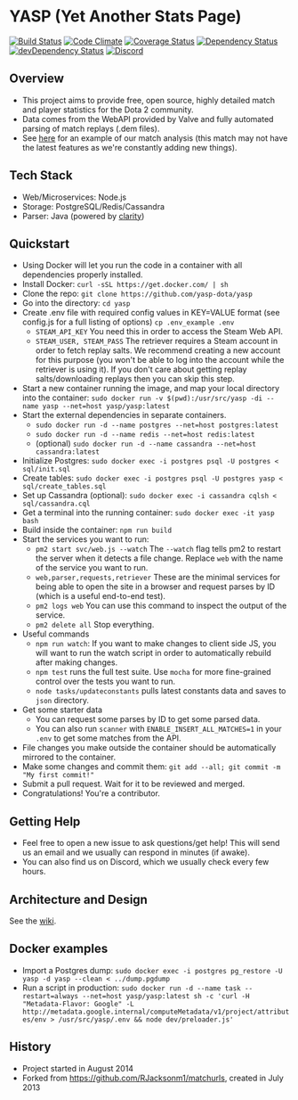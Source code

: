 YASP (Yet Another Stats Page)
====
[![Build Status](https://travis-ci.org/yasp-dota/yasp.svg)](https://travis-ci.org/yasp-dota/yasp)
[![Code Climate](https://codeclimate.com/github/yasp-dota/yasp/badges/gpa.svg)](https://codeclimate.com/github/yasp-dota/yasp)
[![Coverage Status](https://coveralls.io/repos/yasp-dota/yasp/badge.svg)](https://coveralls.io/r/yasp-dota/yasp)
[![Dependency Status](https://david-dm.org/yasp-dota/yasp.svg)](https://david-dm.org/yasp-dota/yasp)
[![devDependency Status](https://david-dm.org/yasp-dota/yasp/dev-status.svg)](https://david-dm.org/yasp-dota/yasp#info=devDependencies)
[![Discord](https://img.shields.io/badge/Discord-join%20chat%20%E2%86%92-738bd7.svg?style=flat-square)](https://discord.gg/0o5SQGbXuWCNDcaF)

Overview
----

* This project aims to provide free, open source, highly detailed match and player statistics for the Dota 2 community.
* Data comes from the WebAPI provided by Valve and fully automated parsing of match replays (.dem files).
* See [here](http://yasp.co/matches/1912366402) for an example of our match analysis (this match may not have the latest features as we're constantly adding new things).

Tech Stack
----
* Web/Microservices: Node.js
* Storage: PostgreSQL/Redis/Cassandra
* Parser: Java (powered by [clarity](https://github.com/skadistats/clarity))

Quickstart
----
* Using Docker will let you run the code in a container with all dependencies properly installed.
* Install Docker: `curl -sSL https://get.docker.com/ | sh`
* Clone the repo: `git clone https://github.com/yasp-dota/yasp`
* Go into the directory: `cd yasp`
* Create .env file with required config values in KEY=VALUE format (see config.js for a full listing of options) `cp .env_example .env`
  * `STEAM_API_KEY` You need this in order to access the Steam Web API.  
  * `STEAM_USER, STEAM_PASS` The retriever requires a Steam account in order to fetch replay salts.  We recommend creating a new account for this purpose (you won't be able to log into the account while the retriever is using it).  If you don't care about getting replay salts/downloading replays then you can skip this step.
* Start a new container running the image, and map your local directory into the container: `sudo docker run -v $(pwd):/usr/src/yasp -di --name yasp --net=host yasp/yasp:latest`
* Start the external dependencies in separate containers.
  * `sudo docker run -d --name postgres --net=host postgres:latest`
  * `sudo docker run -d --name redis --net=host redis:latest`
  * (optional) `sudo docker run -d --name cassandra --net=host cassandra:latest`
* Initialize Postgres: `sudo docker exec -i postgres psql -U postgres < sql/init.sql`
* Create tables: `sudo docker exec -i postgres psql -U postgres yasp < sql/create_tables.sql`
* Set up Cassandra (optional): `sudo docker exec -i cassandra cqlsh < sql/cassandra.cql`
* Get a terminal into the running container: `sudo docker exec -it yasp bash`
* Build inside the container: `npm run build`
* Start the services you want to run:
  * `pm2 start svc/web.js --watch` The `--watch` flag tells pm2 to restart the server when it detects a file change.  Replace `web` with the name of the service you want to run.
  * `web,parser,requests,retriever` These are the minimal services for being able to open the site in a browser and request parses by ID (which is a useful end-to-end test).
  * `pm2 logs web` You can use this command to inspect the output of the service.
  * `pm2 delete all` Stop everything.
* Useful commands
  * `npm run watch`: If you want to make changes to client side JS, you will want to run the watch script in order to automatically rebuild after making changes.
  * `npm test` runs the full test suite.  Use `mocha` for more fine-grained control over the tests you want to run.
  * `node tasks/updateconstants` pulls latest constants data and saves to `json` directory.
* Get some starter data
  * You can request some parses by ID to get some parsed data.  
  * You can also run `scanner` with `ENABLE_INSERT_ALL_MATCHES=1` in your `.env` to get some matches from the API.
* File changes you make outside the container should be automatically mirrored to the container.
* Make some changes and commit them: `git add --all; git commit -m "My first commit!"`
* Submit a pull request.  Wait for it to be reviewed and merged.
* Congratulations!  You're a contributor.

Getting Help
----
* Feel free to open a new issue to ask questions/get help!  This will send us an email and we usually can respond in minutes (if awake).
* You can also find us on Discord, which we usually check every few hours.

Architecture and Design
----
See the [wiki](https://github.com/yasp-dota/yasp/wiki/Architecture-and-Design).

Docker examples
----
* Import a Postgres dump: `sudo docker exec -i postgres pg_restore -U yasp -d yasp --clean < ../dump.pgdump`
* Run a script in production: `sudo docker run -d --name task --restart=always --net=host yasp/yasp:latest sh -c 'curl -H "Metadata-Flavor: Google" -L http://metadata.google.internal/computeMetadata/v1/project/attributes/env > /usr/src/yasp/.env && node dev/preloader.js'`

History
----
* Project started in August 2014
* Forked from https://github.com/RJacksonm1/matchurls, created in July 2013
